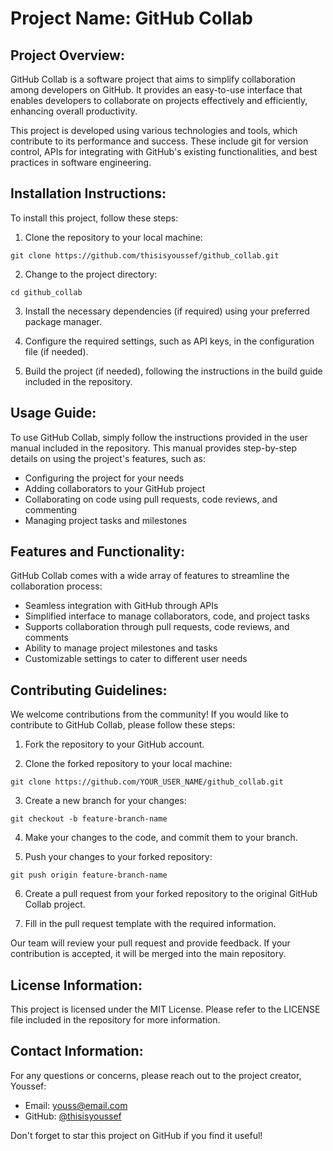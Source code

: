 # Project Name: GitHub Collab

## Project Overview:

GitHub Collab is a software project that aims to simplify collaboration among developers on GitHub. It provides an easy-to-use interface that enables developers to collaborate on projects effectively and efficiently, enhancing overall productivity.

This project is developed using various technologies and tools, which contribute to its performance and success. These include git for version control, APIs for integrating with GitHub's existing functionalities, and best practices in software engineering.

## Installation Instructions:

To install this project, follow these steps:

1. Clone the repository to your local machine:

```
git clone https://github.com/thisisyoussef/github_collab.git
```

2. Change to the project directory:

```
cd github_collab
```

3. Install the necessary dependencies (if required) using your preferred package manager.

4. Configure the required settings, such as API keys, in the configuration file (if needed).

5. Build the project (if needed), following the instructions in the build guide included in the repository.

## Usage Guide:

To use GitHub Collab, simply follow the instructions provided in the user manual included in the repository. This manual provides step-by-step details on using the project's features, such as:

- Configuring the project for your needs
- Adding collaborators to your GitHub project
- Collaborating on code using pull requests, code reviews, and commenting
- Managing project tasks and milestones

## Features and Functionality:

GitHub Collab comes with a wide array of features to streamline the collaboration process:

- Seamless integration with GitHub through APIs
- Simplified interface to manage collaborators, code, and project tasks
- Supports collaboration through pull requests, code reviews, and comments
- Ability to manage project milestones and tasks
- Customizable settings to cater to different user needs

## Contributing Guidelines:

We welcome contributions from the community! If you would like to contribute to GitHub Collab, please follow these steps:

1. Fork the repository to your GitHub account.

2. Clone the forked repository to your local machine:

```
git clone https://github.com/YOUR_USER_NAME/github_collab.git
```

3. Create a new branch for your changes:

```
git checkout -b feature-branch-name
```

4. Make your changes to the code, and commit them to your branch.

5. Push your changes to your forked repository:

```
git push origin feature-branch-name
```

6. Create a pull request from your forked repository to the original GitHub Collab project.

7. Fill in the pull request template with the required information.

Our team will review your pull request and provide feedback. If your contribution is accepted, it will be merged into the main repository.

## License Information:

This project is licensed under the MIT License. Please refer to the LICENSE file included in the repository for more information.

## Contact Information:

For any questions or concerns, please reach out to the project creator, Youssef:

- Email: [youss@email.com](mailto:youss@email.com)
- GitHub: [@thisisyoussef](https://github.com/thisisyoussef)

Don't forget to star this project on GitHub if you find it useful!